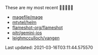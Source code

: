 These are my most recent 🌟🌟🌟🌟🌟

* [magefile/mage](https://github.com/magefile/mage)
* [mtytel/helm](https://github.com/mtytel/helm)
* [flameshot-org/flameshot](https://github.com/flameshot-org/flameshot)
* [pitr/gemini-ios](https://github.com/pitr/gemini-ios)
* [leighmcculloch/vangen](https://github.com/leighmcculloch/vangen)

Last updated: 2021-03-16T03:11:44.575570
